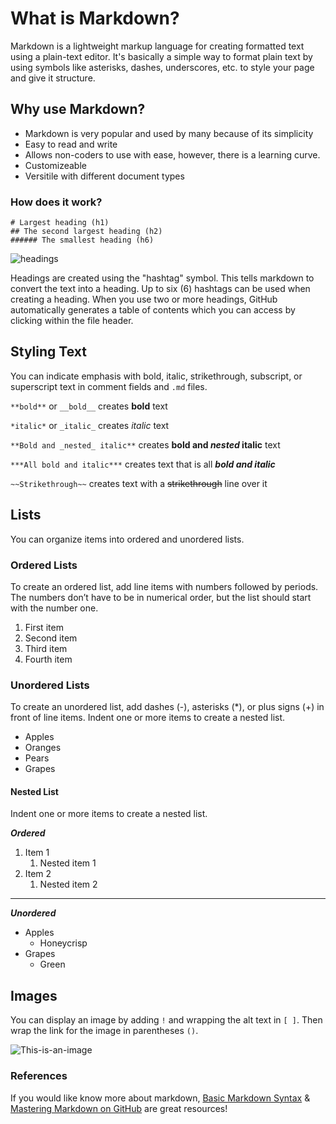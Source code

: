 # What is Markdown?

Markdown is a lightweight markup language for creating formatted text using a plain-text editor. It's basically a simple way to format plain text by using symbols like asterisks, dashes, underscores, etc. to style your page and give it structure.

## Why use Markdown?

+ Markdown is very popular and used by many because of its simplicity
+ Easy to read and write
+ Allows non-coders to use with ease, however, there is a learning curve.
+ Customizeable
+ Versitile with different document types

### **How does it work?**

```
# Largest heading (h1)
## The second largest heading (h2)
###### The smallest heading (h6)
```

![headings](https://docs.github.com/assets/cb-8119/images/help/writing/headings-rendered.png)

Headings are created using the "hashtag" symbol. This tells markdown to convert the text into a heading. Up to six (6) hashtags can be used when creating a heading. When you use two or more headings, GitHub automatically generates a table of contents which you can access by clicking  within the file header.

## Styling Text

You can indicate emphasis with bold, italic, strikethrough, subscript, or superscript text in comment fields and ``.md`` files.

`**bold**` or `__bold__` creates **bold** text

`*italic*` or `_italic_` creates *italic* text

`**Bold and _nested_ italic**` creates **bold and _nested_ italic** text

`***All bold and italic***` creates text that is all ***bold and italic***

`~~Strikethrough~~` creates text with a ~~strikethrough~~ line over it

## Lists

You can organize items into ordered and unordered lists.

### Ordered Lists

To create an ordered list, add line items with numbers followed by periods. The numbers don’t have to be in numerical order, but the list should start with the number one.

1. First item
2. Second item
3. Third item
4. Fourth item

### Unordered Lists

To create an unordered list, add dashes (-), asterisks (*), or plus signs (+) in front of line items. Indent one or more items to create a nested list.

 - Apples
 - Oranges
 - Pears
 - Grapes

#### Nested List
Indent one or more items to create a nested list.

***Ordered***

1. Item 1
    1. Nested item 1
2. Item 2
    1. Nested item 2

---

***Unordered***

- Apples
  - Honeycrisp
- Grapes
  - Green

## Images

You can display an image by adding `!` and wrapping the alt text in `[ ]`. Then wrap the link for the image in parentheses `()`.

![This-is-an-image](https://via.placeholder.com/400x200.png?text=This+is+an+image)

### **References**
If you would like know more about markdown, [Basic Markdown Syntax](https://www.markdownguide.org/basic-syntax/) & [Mastering Markdown on GitHub](https://docs.github.com/en/get-started/writing-on-github/getting-started-with-writing-and-formatting-on-github/basic-writing-and-formatting-syntax#styling-text) are great resources!
